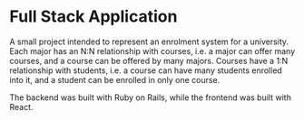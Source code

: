 # Full Stack Application
A small project intended to represent an enrolment system for a university. Each major has an N:N relationship with courses, i.e. a major can offer many courses, and a course can be offered by many majors. Courses have a 1:N relationship with students, i.e. a course can have many students enrolled into it, and a student can be enrolled in only one course. 

The backend was built with Ruby on Rails, while the frontend was built with React.